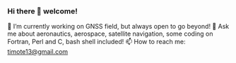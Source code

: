 ### Hi there 👋 welcome!


🔭 I’m currently working on GNSS field, but always open to go beyond!
💬 Ask me about aeronautics, aerospace, satellite navigation, some coding on Fortran, Perl and C, bash shell included!
📫 How to reach me: timote13@gmail.com
<!--
**cristim13/cristim13** is a ✨ _special_ ✨ repository because its `README.md` (this file) appears on your GitHub profile.

Here are some ideas to get you started:

- 🔭 I’m currently working on ...
- 🌱 I’m currently learning ...
- 👯 I’m looking to collaborate on ...
- 🤔 I’m looking for help with ...
- 💬 Ask me about ...
- 📫 How to reach me: ...
- 😄 Pronouns: ...
- ⚡ Fun fact: ...

-->
